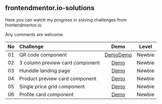 ## frontendmentor.io-solutions
Here you can watch my progress in solving challenges from frontendmentor.io.

Any comments are welcome.

| No | Challenge | Demo | Level |
| :---: | :--- | :---: | :---: |
| 01 | QR code component | <a href="https://alexkolykhalov.github.io/frontendmentor.io-solutions/newbie/qr-code-component-main/" target="_blank">Demo</a>[Demo](https://alexkolykhalov.github.io/frontendmentor.io-solutions/newbie/qr-code-component-main) | Newbie |
| 02 | 3 column preview card component | [Demo](https://alexkolykhalov.github.io/frontendmentor.io-solutions/newbie/3-column-preview-card-component-main) | Newbie |
| 03 | Hunddle landing page | [Demo](https://alexkolykhalov.github.io/frontendmentor.io-solutions/newbie/huddle-landing-page-with-single-introductory-section-master) | Newbie |
| 04 | Product preview card component | [Demo](https://alexkolykhalov.github.io/frontendmentor.io-solutions/newbie/product-preview-card-component-main) | Newbie |
| 05 | Single price grid component | [Demo](https://alexkolykhalov.github.io/frontendmentor.io-solutions/newbie/single-price-grid-component-master) | Newbie |
| 06 | Profile card component | [Demo](https://alexkolykhalov.github.io/frontendmentor.io-solutions/newbie/profile-card-component-main) | Newbie |
